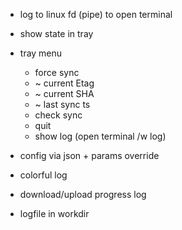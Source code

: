 

 - log to linux fd (pipe) to open terminal

 - show state in tray

 - tray menu
    - force sync
    - ~ current Etag
    - ~ current SHA
    - ~ last sync ts
    - check sync
    - quit
    - show log (open terminal /w log)
 
 - config via json + params override

 - colorful log
 - download/upload progress log

 - logfile in workdir